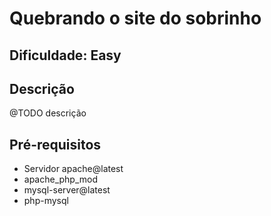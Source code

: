 # Quebrando o site do sobrinho

## Dificuldade: **Easy** 

## Descrição

@TODO descrição

## Pré-requisitos

- Servidor apache@latest
- apache_php_mod
- mysql-server@latest 
- php-mysql
